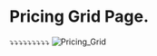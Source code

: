 # Pricing Grid Page.</br>
⤵⤵⤵⤵⤵⤵⤵⤵⤵
![Pricing_Grid](https://user-images.githubusercontent.com/60979495/187350252-a4b7a286-0dd2-4964-a551-1a56c740778b.png)
